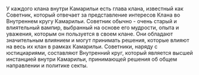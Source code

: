 У каждого клана внутри Камарильи есть глава клана, известный как Советник, который отвечает за представление интересов Клана во Внутреннем кругу Камарильи. Советник обычно - очень старый и влиятельный вампир, выбранный на основе его мудрости, опыта и уважения, которым он пользуется в своем клане. Они обладают значительным влиянием и могут принимать решения, которые влияют на весь их клан в рамках Камарильи. Советники, наряду с юстициариями, составляют Внутренний круг, который является высшей инстанцией внутри Камарильи, принимающей решения об общем направлении и политике секты.